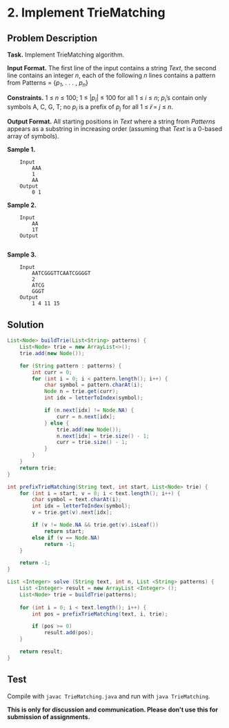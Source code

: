 # 2. Implement TrieMatching

## Problem Description

**Task.** Implement TrieMatching algorithm.

**Input Format.** The first line of the input contains a string _Text_, the second line contains an integer _n_, each of the following _n_ lines contains a pattern from Patterns = {_p_<sub>_1_</sub>, . . . , _p_<sub>_n_</sub>}

**Constraints.** 1 ≤ _n_ ≤ 100; 1 ≤ |_p_<sub>_i_</sub>| ≤ 100 for all 1 ≤ _i_ ≤ _n_; _p_<sub>_i_</sub>’s contain only symbols A, C, G, T; no _p_<sub>_i_</sub> is a prefix of _p_<sub>_j_</sub> for all 1 ≤ _i_ ̸= _j_ ≤ _n_.

**Output Format.** All starting positions in _Text_ where a string from _Patterns_ appears as a substring in increasing order (assuming that _Text_ is a 0-based array of symbols).

**Sample 1.**

```
    Input
        AAA
        1
        AA
    Output
        0 1
```

**Sample 2.**

```
    Input
        AA
        1T
    Output
        
```

**Sample 3.**

```
    Input
        AATCGGGTTCAATCGGGGT
        2
        ATCG
        GGGT
    Output
        1 4 11 15
```

## Solution

```java
List<Node> buildTrie(List<String> patterns) {
    List<Node> trie = new ArrayList<>();
    trie.add(new Node());

    for (String pattern : patterns) {
        int curr = 0;
        for (int i = 0; i < pattern.length(); i++) {
            char symbol = pattern.charAt(i);
            Node n = trie.get(curr);
            int idx = letterToIndex(symbol);

            if (n.next[idx] != Node.NA) {
                curr = n.next[idx];
            } else {
                trie.add(new Node());
                n.next[idx] = trie.size() - 1;
                curr = trie.size() - 1;
            }
        }
    }
    return trie;
}
```

```java
int prefixTrieMatching(String text, int start, List<Node> trie) {
    for (int i = start, v = 0; i < text.length(); i++) {
        char symbol = text.charAt(i);
        int idx = letterToIndex(symbol);
        v = trie.get(v).next[idx];

        if (v != Node.NA && trie.get(v).isLeaf())
            return start;
        else if (v == Node.NA)
            return -1;
    }

    return -1;
}
```

```java
List <Integer> solve (String text, int n, List <String> patterns) {
    List <Integer> result = new ArrayList <Integer> ();
    List<Node> trie = buildTrie(patterns);
    
    for (int i = 0; i < text.length(); i++) {
        int pos = prefixTrieMatching(text, i, trie);

        if (pos >= 0)
            result.add(pos);
    }

    return result;
}
```

## Test

Compile with `javac TrieMatching.java` and run with `java TrieMatching`.


**This is only for discussion and communication. Please don't use this for submission of assignments.**